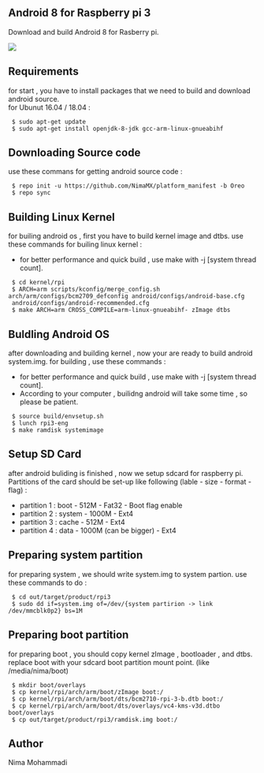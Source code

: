## Android 8 for Raspberry pi 3
Download and build Android 8 for Rasberry pi.

<img src="https://cdn.instructables.com/F3K/S4I5/ITR1F5G6/F3KS4I5ITR1F5G6.LARGE.jpg" />


## Requirements
for start , you have to install packages that we need to build and download android source. <br />
for Ubunut 16.04 / 18.04 : 
```
 $ sudo apt-get update 
 $ sudo apt-get install openjdk-8-jdk gcc-arm-linux-gnueabihf
```

## Downloading Source code
use these commans for getting android source code : 
```
 $ repo init -u https://github.com/NimaMX/platform_manifest -b Oreo
 $ repo sync
```

## Building Linux Kernel 
for builing android os , first you have to build kernel image and dtbs.
use these commands for builing linux kernel :
* for better performance and quick build , use make with -j [system thread count].
```
 $ cd kernel/rpi
 $ ARCH=arm scripts/kconfig/merge_config.sh arch/arm/configs/bcm2709_defconfig android/configs/android-base.cfg 
 android/configs/android-recommended.cfg 
 $ make ARCH=arm CROSS_COMPILE=arm-linux-gnueabihf- zImage dtbs 
```

## Buldling Android OS
after downloading and building kernel , now your are ready to build android system.img.
for building , use these commands : 
* for better performance and quick build , use make with -j [system thread count].
* According to your computer , builidng android will take some time , so please be patient.
```
 $ source build/envsetup.sh
 $ lunch rpi3-eng
 $ make ramdisk systemimage
```

## Setup SD Card 
after android buliding is finished , now we setup sdcard for raspberry pi.
Partitions of the card should be set-up like following (lable - size - format - flag) :
* partition 1 : boot -  512M - Fat32 - Boot flag enable 
* partition 2 : system - 1000M - Ext4
* partition 3 : cache - 512M - Ext4
* partition 4 : data - 1000M (can be bigger) - Ext4

## Preparing system partition 
for preparing system , we should write system.img to system partion. 
use these commands to do :
````
 $ cd out/target/product/rpi3 
 $ sudo dd if=system.img of=/dev/{system partirion -> link /dev/mmcblk0p2} bs=1M
````

## Preparing boot partition
for preparing boot , you should copy kernel zImage , bootloader , and dtbs.
replace boot with your sdcard boot partition mount point. (like /media/nima/boot)
```
 $ mkdir boot/overlays
 $ cp kernel/rpi/arch/arm/boot/zImage boot:/
 $ cp kernel/rpi/arch/arm/boot/dts/bcm2710-rpi-3-b.dtb boot:/
 $ cp kernel/rpi/arch/arm/boot/dts/overlays/vc4-kms-v3d.dtbo boot/overlays
 $ cp out/target/product/rpi3/ramdisk.img boot:/
```

## Author
Nima Mohammadi 
